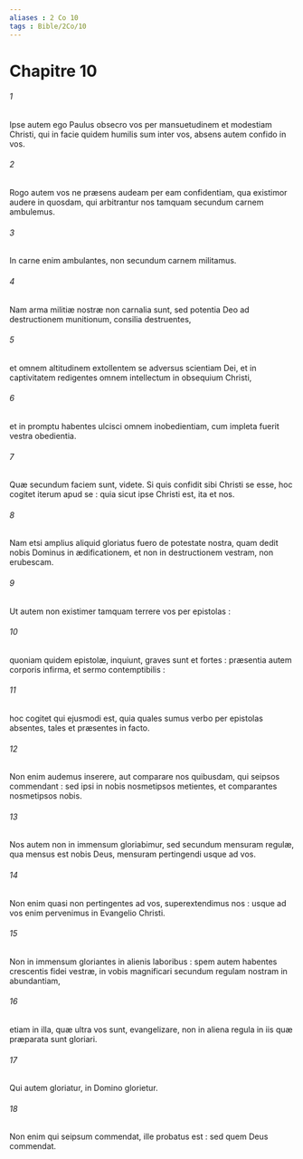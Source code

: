 ```yaml
---
aliases : 2 Co 10
tags : Bible/2Co/10
---
```


# Chapitre 10

###### 1
Ipse autem ego Paulus obsecro vos per mansuetudinem et modestiam Christi, qui in facie quidem humilis sum inter vos, absens autem confido in vos.
###### 2
Rogo autem vos ne præsens audeam per eam confidentiam, qua existimor audere in quosdam, qui arbitrantur nos tamquam secundum carnem ambulemus.
###### 3
In carne enim ambulantes, non secundum carnem militamus.
###### 4
Nam arma militiæ nostræ non carnalia sunt, sed potentia Deo ad destructionem munitionum, consilia destruentes,
###### 5
et omnem altitudinem extollentem se adversus scientiam Dei, et in captivitatem redigentes omnem intellectum in obsequium Christi,
###### 6
et in promptu habentes ulcisci omnem inobedientiam, cum impleta fuerit vestra obedientia.
###### 7
Quæ secundum faciem sunt, videte. Si quis confidit sibi Christi se esse, hoc cogitet iterum apud se : quia sicut ipse Christi est, ita et nos.
###### 8
Nam etsi amplius aliquid gloriatus fuero de potestate nostra, quam dedit nobis Dominus in ædificationem, et non in destructionem vestram, non erubescam.
###### 9
Ut autem non existimer tamquam terrere vos per epistolas :
###### 10
quoniam quidem epistolæ, inquiunt, graves sunt et fortes : præsentia autem corporis infirma, et sermo contemptibilis :
###### 11
hoc cogitet qui ejusmodi est, quia quales sumus verbo per epistolas absentes, tales et præsentes in facto.
###### 12
Non enim audemus inserere, aut comparare nos quibusdam, qui seipsos commendant : sed ipsi in nobis nosmetipsos metientes, et comparantes nosmetipsos nobis.
###### 13
Nos autem non in immensum gloriabimur, sed secundum mensuram regulæ, qua mensus est nobis Deus, mensuram pertingendi usque ad vos.
###### 14
Non enim quasi non pertingentes ad vos, superextendimus nos : usque ad vos enim pervenimus in Evangelio Christi.
###### 15
Non in immensum gloriantes in alienis laboribus : spem autem habentes crescentis fidei vestræ, in vobis magnificari secundum regulam nostram in abundantiam,
###### 16
etiam in illa, quæ ultra vos sunt, evangelizare, non in aliena regula in iis quæ præparata sunt gloriari.
###### 17
Qui autem gloriatur, in Domino glorietur.
###### 18
Non enim qui seipsum commendat, ille probatus est : sed quem Deus commendat.
